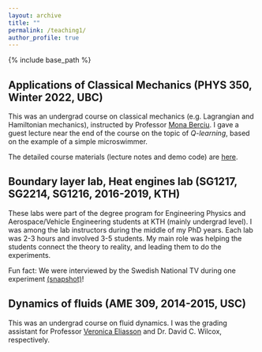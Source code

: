 ```yaml
---
layout: archive
title: ""
permalink: /teaching1/
author_profile: true
---
```


{% include base_path %}

## Applications of Classical Mechanics (PHYS 350, Winter 2022, UBC)

This was an undergrad course on classical mechanics (e.g. Lagrangian and Hamiltonian mechanics),
instructed by Professor [Mona Berciu](https://phas.ubc.ca/~berciu/).
I gave a guest lecture near the end of the course on the topic of
*Q-learning*, based on the example of a simple microswimmer.

The detailed course materials (lecture notes and demo code) are
[here](https://github.com/GeZhouyang/two-link-swimmer).

## Boundary layer lab, Heat engines lab (SG1217, SG2214, SG1216, 2016-2019, KTH)

These labs were part of the degree program for Engineering Physics and
Aerospace/Vehicle Engineering students at KTH (mainly undergrad level).
I was among the lab instructors during the middle of my PhD years.
Each lab was 2-3 hours and involved 3-5 students.
My main role was helping the students connect the theory to reality,
and leading them to do the experiments.

Fun fact: We were interviewed by the Swedish National TV during one experiment
[(snapshot)](/images/svt_kth_lab.png)!

## Dynamics of fluids (AME 309, 2014-2015, USC)

This was an undergrad course on fluid dynamics.
I was the grading assistant for Professor [Veronica Eliasson](http://eliasson.mines.edu/)
and Dr. David C. Wilcox, respectively.
